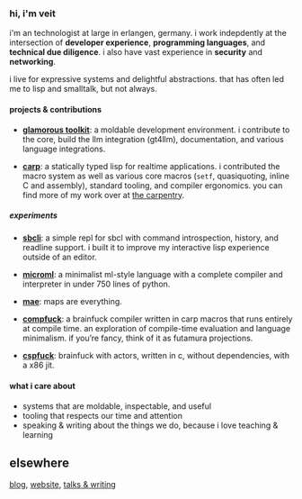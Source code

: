 ### hi, i'm veit

i'm an technologist at large in erlangen, germany.
i work indepdently at the intersection of **developer experience**, **programming languages**, and **technical due diligence**.
i also have vast experience in **security** and **networking**.

i live for expressive systems and delightful abstractions. that has often led
me to lisp and smalltalk, but not always.

#### projects & contributions

- [**glamorous toolkit**](https://github.com/feenkcom/gtoolkit): a moldable development environment.
  i contribute to the core, build the llm integration (gt4llm), documentation, and various language integrations.

- [**carp**](https://github.com/carp-lang/Carp): a statically typed lisp for realtime applications.
  i contributed the macro system as well as various core macros (`setf`, quasiquoting, inline C and assembly), standard tooling, and compiler ergonomics.
  you can find more of my work over at [the carpentry](https://github.com/carpentry-org).

##### experiments

- [**sbcli**](https://github.com/hellerve/sbcli): a simple repl for sbcl with command introspection, history, and readline support.
  i built it to improve my interactive lisp experience outside of an editor.

- [**microml**](https://github.com/hellerve/microml): a minimalist ml-style language with a complete compiler and interpreter in under 750 lines of python.

- [**mae**](https://github.com/hellerve/mae): maps are everything.

- [**compfuck**](https://github.com/hellerve/compfuck): a brainfuck compiler written in carp macros that runs entirely at compile time.
  an exploration of compile-time evaluation and language minimalism. if you’re fancy, think of it as futamura projections.

- [**cspfuck**](https://github.com/hellerve/cspfuck): brainfuck with actors, written in c, without dependencies, with a x86 jit.

#### what i care about

- systems that are moldable, inspectable, and useful
- tooling that respects our time and attention
- speaking & writing about the things we do, because i love teaching & learning

## elsewhere

[blog](https://blog.veitheller.de), [website](https://veitheller.de), [talks & writing](https://veitheller.de/talks)
